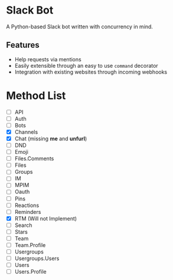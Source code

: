 # Slack Bot

A Python-based Slack bot written with concurrency in mind.

## Features

- Help requests via mentions
- Easily extensible through an easy to use `command` decorator
- Integration with existing websites through incoming webhooks

# Method List

- [ ] API
- [ ] Auth
- [ ] Bots
- [x] Channels
- [x] Chat (missing **me** and **unfurl**)
- [ ] DND
- [ ] Emoji
- [ ] Files.Comments
- [ ] Files
- [ ] Groups
- [ ] IM
- [ ] MPIM
- [ ] Oauth
- [ ] Pins
- [ ] Reactions
- [ ] Reminders
- [x] RTM (Will not Implement)
- [ ] Search
- [ ] Stars
- [ ] Team
- [ ] Team.Profile
- [ ] Usergroups
- [ ] Usergroups.Users
- [ ] Users
- [ ] Users.Profile